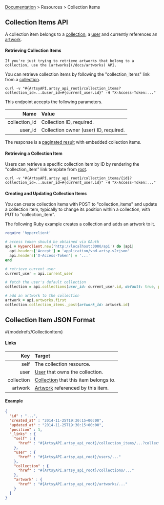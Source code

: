 [Documentation](/docs) &gt; Resources &gt; Collection Items

## Collection Items API

A collection item belongs to a [collection](/docs/collection), a [user](/docs/users) and currently references an [artwork](/docs/artworks).

#### Retrieving Collection Items

``` alert[info]
If you're just trying to retrieve artworks that belong to a collection, use the [artworks](/docs/artworks) API.
```

You can retrieve collection items by following the "collection\_items" link from a [collection](/docs/collections).

```
curl -v "#{ArtsyAPI.artsy_api_root}/collection_items?collection_id=...&user_id=#{current_user.id}" -H "X-Access-Token:..."
```

This endpoint accepts the following parameters.

Name             | Value                                 |
----------------:|:--------------------------------------|
collection_id    | Collection ID, required.              |
user_id          | Collection owner (user) ID, required. |

The response is a [paginated result](/docs/pagination) with embedded collection items.

#### Retrieving a Collection Item

Users can retrieve a specific collection item by ID by rendering the "collection\_item" link template from [root](#{ArtsyAPI.artsy_api_root}).

```
curl -v "#{ArtsyAPI.artsy_api_root}/collection_items/{id}?collection_id=...&user_id=#{current_user.id}" -H "X-Access-Token:..."
```

#### Creating and Updating Collection Items

You can create collection items with POST to "collection\_items" and update a collection item, typically to change its position within a collection, with PUT to "collection\_item".

The following Ruby example creates a collection and adds an artwork to it.

```ruby
require 'hyperclient'

# access token should be obtained via OAuth
api = Hyperclient.new('http://localhost:3000/api') do |api|
  api.headers['Accept'] = 'application/vnd.artsy-v2+json'
  api.headers['X-Access-Token'] = '...'
end

# retrieve current user
current_user = api.current_user

# fetch the user's default collection
collection = api.collections(user_id: current_user.id, default: true, private: true).first

# add an artwork to the collection
artwork = api.artworks.first
collection.collection_items._post(artwork_id: artwork.id)
```

## Collection Item JSON Format

#{modelref://CollectionItem}

#### Links

Key               | Target                                                             |
-----------------:|:-------------------------------------------------------------------|
self              | The collection resource.                                           |
user              | [User](/docs/users) that owns the collection.                      |
collection        | [Collection](/docs/collections) that this item belongs to.         |
artwork           | [Artwork](/docs/artworks) referenced by this item.                 |

#### Example

``` json
{
  "id" : "...",
  "created_at" : "2014-11-25T19:30:15+00:00",
  "updated_at" : "2014-11-25T19:30:15+00:00",
  "position" : 1,
  "_links" : {
    "self" : {
      "href" : "#{ArtsyAPI.artsy_api_root}/collection_items/...?collection_id=...&user_id=..."
    },
    "user" : {
      "href" : "#{ArtsyAPI.artsy_api_root}/users/..."
    },
    "collection" : {
      "href" : "#{ArtsyAPI.artsy_api_root}/collections/..."
    },
    "artwork" : {
      "href" : "#{ArtsyAPI.artsy_api_root}/artworks/..."
    }
  }
}
```
